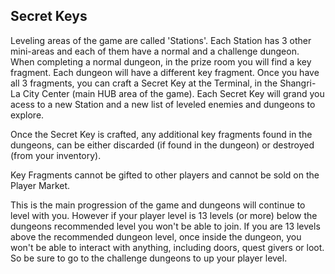## Secret Keys
Leveling areas of the game are called 'Stations'. Each Station has 3 other mini-areas and each of them have a normal and a challenge dungeon. When completing a normal dungeon, in the prize room you will find a key fragment. Each dungeon will have a different key fragment. Once you have all 3 fragments, you can craft a Secret Key at the Terminal, in the Shangri-La City Center (main HUB area of the game). Each Secret Key will grand you acess to a new Station and a new list of leveled enemies and dungeons to explore.

Once the Secret Key is crafted, any additional key fragments found in the dungeons, can be either discarded (if found in the dungeon) or destroyed (from your inventory).

Key Fragments cannot be gifted to other players and cannot be sold on the Player Market.

This is the main progression of the game and dungeons will continue to level with you. However if your player level is 13 levels (or more) below the dungeons recommended level you won't be able to join. If you are 13 levels above the recommended dungeon level, once inside the dungeon, you won't be able to interact with anything, including doors, quest givers or loot. So be sure to go to the challenge dungeons to up your player level.
